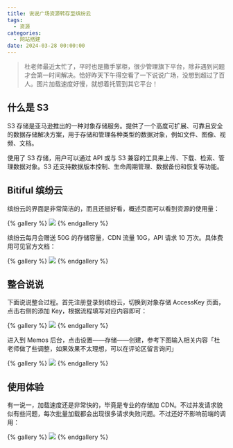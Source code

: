 ```yaml
---
title: 说说广场资源转存至缤纷云
tags:
  - 资源
categories:
  - 网站搭建
date: 2024-03-28 00:00:00
---
```


> 杜老师最近太忙了，平时也是撒手掌柜，很少管理旗下平台，除非遇到问题才会第一时间解决。恰好昨天下午得空看了一下说说广场，没想到超过了百人。图片加载速度好慢，就想着托管到其它平台！

<!-- more -->

## 什么是 S3

S3 存储是亚马逊推出的一种对象存储服务。提供了一个高度可扩展、可靠且安全的数据存储解决方案，用于存储和管理各种类型的数据对象，例如文件、图像、视频、文档。

使用了 S3 存储，用户可以通过 API 或与 S3 兼容的工具来上传、下载、检索、管理数据对象。S3 还支持数据版本控制、生命周期管理、数据备份和恢复等功能。

## Bitiful 缤纷云

缤纷云的界面是非常简洁的，而且还挺好看，概述页面可以看到资源的使用量：

{% gallery %}
![](https://cdn.dusays.com/2024/03/691-1.jpg)
{% endgallery %}

缤纷云每月会赠送 50G 的存储容量，CDN 流量 10G，API 请求 10 万次。具体费用可见官方文档：

{% gallery %}
![](https://cdn.dusays.com/2024/03/691-2.jpg)
{% endgallery %}

## 整合说说

下面说说整合过程。首先注册登录到缤纷云，切换到对象存储 AccessKey 页面，点击右侧的添加 Key，根据流程填写对应内容即可：

{% gallery %}
![](https://cdn.dusays.com/2024/03/691-3.jpg)
{% endgallery %}

进入到 Memos 后台，点击设置——存储——创建，参考下图输入相关内容「杜老师做了些调整，如果效果不太理想，可以在评论区留言询问」

{% gallery %}
![](https://cdn.dusays.com/2024/03/691-4.jpg)
{% endgallery %}

## 使用体验

有一说一，加载速度还是非常快的，毕竟是专业的存储加 CDN。不过并发请求貌似有些问题，每次批量加载都会出现很多请求失败问题。不过还好不影响前端的调用：

{% gallery %}
![](https://cdn.dusays.com/2024/03/691-5.jpg)
{% endgallery %}
